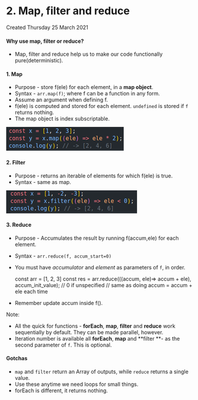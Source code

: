 # 2. Map, filter and reduce
Created Thursday 25 March 2021

#### Why use map, filter or reduce?

* Map, filter and reduce help us to make our code functionally pure(deterministic).


#### 1. Map

* Purpose - store f(ele) for each element, in a **map object**.
* Syntax - ``arr.map(f)``; where f can be a function in any form.
* Assume an argument when defining f.
* f(ele) is computed and stored for each element. ``undefined`` is stored if ``f`` returns nothing.
* The map object is index subscriptable.

![](/assets/2_Map,_filter_and_reduce-image-1.png)

#### 2. Filter

* Purpose - returns an iterable of elements for which f(ele) is true.
* Syntax - same as map.

![](/assets/2_Map,_filter_and_reduce-image-2.png)

#### 3. Reduce

* Purpose - Accumulates the result by running f(accum,ele) for each element.
* Syntax - ``arr.reduce(f, accum_start=0)``
* You must have *accumulator* and *element* as parameters of ``f``, in order.

	const arr = [1, 2, 3]
	const res = arr.reduce(((accum, ele)=> accum + ele), accum_init_value); // 0 if unspecified
	// same as doing accum = accum + ele each time


* Remember update accum inside f().

Note:

* All the quick for functions - **forEach**, **map**, **filter** and **reduce** work sequentially by default. They can be made parallel, however.
* Iteration number is available all **forEach**, **map** and **filter **- as the second parameter of ``f``. This is optional.


#### Gotchas

* ``map`` and ``filter`` return an Array of outputs, while ``reduce`` returns a single value.
* Use these anytime we need loops for small things.
* forEach is different, it returns nothing.


